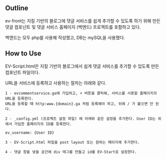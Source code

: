 <h2>Outline</h2>
ev-front는 지킬 기반의 블로그에 댓글 서비스를 쉽게 추가할 수 있도록 하기 위해 만든 댓글 컴포넌트 및 댓글 서비스 홈페이지 (백엔드) 프로젝트를 포함하고 있다.


백엔드는 모두 php를 사용해 작성했고, DB는 mySQL을 사용했다.



<h2>How to Use</h2>
EV-Script.html은 지킬 기반의 블로그에서 쉽게 댓글 서비스를 추가할 수 있도록 만든 컴포넌트 파일이다.

URL을 서비스에 등록하고 사용하는 절차는 아래와 같다.

```
1 - evcommentservice.ga에 가입하고, + 버튼을 클릭해, 서비스를 사용할 홈페이지의 URL을 등록한다. 
URL을 등록할 때 http:www.{domain}.ga 처럼 등록해야 하고, 뒤에 / 가 붙으면 안 된다.

2 - _config.yml (프로젝트 설정 파일) 에 아래와 같은 설정을 추가한다. User ID는 위에서 가입한 홈페이지의 ID를 등록한다.

ev_username: {User ID}

3 - EV-Script.html 파일을 post layout 또는 원하는 페이지에 추가한다.

4 - 댓글 창을 넣을 공간에 div 태그를 만들고 id를 EV-Start로 설정한다.
```






